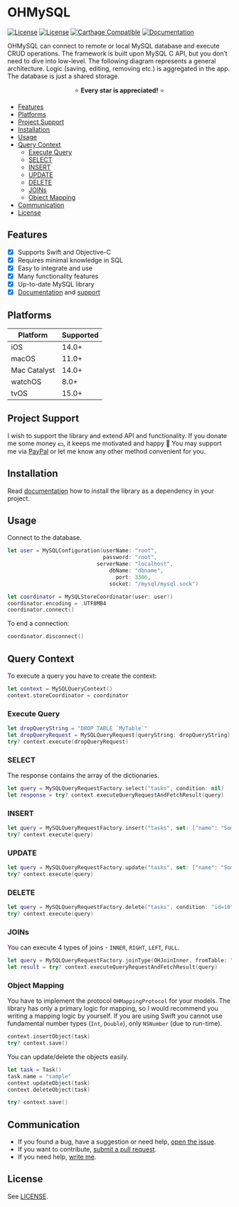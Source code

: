 # OHMySQL

[![License][platform-image]][platform-url]
[![License][license-image]][license-url]
[![Carthage Compatible][carthage-image]][carthage-url]
[![Documentation][docs-image]][docs-url]

OHMySQL can connect to remote or local MySQL database and execute CRUD operations. The framework is built upon MySQL C API, but you don’t need to dive into low-level. The following diagram represents a general architecture. Logic (saving, editing, removing etc.) is aggregated in the app. The database is just a shared storage.

<p align="center" >⭐️ <b>Every star is appreciated!</b> ⭐️</p>


<!-- @import "[TOC]" {cmd="toc" depthFrom=2 depthTo=6 orderedList=false} -->

<!-- code_chunk_output -->

- [Features](#-features)
- [Platforms](#-platforms)
- [Project Support](#-project-support)
- [Installation](#-installation)
- [Usage](#-usage)
- [Query Context](#-query-context)
  - [Execute Query](#-execute-query)
  - [SELECT](#-select-)
  - [INSERT](#-insert)
  - [UPDATE](#-update)
  - [DELETE](#-delete)
  - [JOINs](#-joins)
  - [Object Mapping](#-object-mapping)
- [Communication](#-communication)
- [License](#-license-)

<!-- /code_chunk_output -->

## Features

- [x] Supports Swift and Objective-C 
- [x] Requires minimal knowledge in SQL
- [x] Easy to integrate and use
- [x] Many functionality features
- [x] Up-to-date MySQL library
- [x] [Documentation](https://oleghnidets.github.io/OHMySQL/documentation/ohmysql/) and [support](https://github.com/oleghnidets/OHMySQL/issues?q=is%3Aissue+is%3Aclosed)

## Platforms

| Platform    | Supported  | 
| ----------- | ---------  | 
| iOS         | 14.0+      | 
| macOS       | 11.0+      | 
| Mac Catalyst| 14.0+      | 
| watchOS     | 8.0+       | 
| tvOS        | 15.0+      |

## Project Support

I wish to support the library and extend API and functionality. If you donate me some money 💵, it keeps me motivated and happy 🙂 You may support me via [PayPal](
https://www.paypal.com/cgi-bin/webscr?cmd=_s-xclick&hosted_button_id=YCAKYM4XCT2DG&source=url ) or let me know any other method convenient for you.

## Installation

Read [documentation](https://oleghnidets.github.io/OHMySQL/documentation/ohmysql/installation) how to install the library as a dependency in your project.

## Usage

Connect to the database.

```swift
let user = MySQLConfiguration(userName: "root", 
                              password: "root", 
                            serverName: "localhost", 
                                dbName: "dbname", 
                                  port: 3306, 
                                socket: "/mysql/mysql.sock")

let coordinator = MySQLStoreCoordinator(user: user!)
coordinator.encoding = .UTF8MB4
coordinator.connect()
```
To end a connection:
```swift
coordinator.disconnect()
```

## Query Context

To execute a query you have to create the context:
```swift
let context = MySQLQueryContext()
context.storeCoordinator = coordinator
```

### Execute Query

```swift
let dropQueryString = "DROP TABLE `MyTable`"
let dropQueryRequest = MySQLQueryRequest(queryString: dropQueryString)
try? context.execute(dropQueryRequest)
```

### SELECT 

The response contains the array of the dictionaries.

```swift
let query = MySQLQueryRequestFactory.select("tasks", condition: nil)
let response = try? context.executeQueryRequestAndFetchResult(query)
```

### INSERT

```swift
let query = MySQLQueryRequestFactory.insert("tasks", set: ["name": "Something", "desctiption": "new task"])
try? context.execute(query)
```

### UPDATE

```swift
let query = MySQLQueryRequestFactory.update("tasks", set: ["name": "Something"], condition: "id=7")
try? context.execute(query)
```

### DELETE

```swift
let query = MySQLQueryRequestFactory.delete("tasks", condition: "id=10")
try? context.execute(query)
```

### JOINs

You can execute 4 types of joins - `INNER`, `RIGHT`, `LEFT`, `FULL`.

```swift
let query = MySQLQueryRequestFactory.joinType(OHJoinInner, fromTable: "tasks", columnNames: ["id", "name", "description"], joinOn: ["subtasks": "tasks.id=subtasks.parentId"])
let result = try? context.executeQueryRequestAndFetchResult(query)
```

### Object Mapping

You have to implement the protocol `OHMappingProtocol` for your models. 
The library has only a primary logic for mapping, so I would recommend you writing a mapping logic by yourself. If you are using Swift you cannot use fundamental number types (`Int`, `Double`), only `NSNumber` (due to run-time). 

```swift
context.insertObject(task)
try? context.save()
```

You can update/delete the objects easily.

```swift
let task = Task()
task.name = "sample"
context.updateObject(task)
context.deleteObject(task)

try? context.save()
```

## Communication

- If you found a bug, have a suggestion or need help, [open the issue](https://github.com/oleghnidets/OHMySQL/issues/new).
- If you want to contribute, [submit a pull request](https://github.com/oleghnidets/OHMySQL/pulls).
- If you need help, [write me](oleg.oleksan@gmail.com).

## License 

See [LICENSE](LICENSE).

[platform-image]: https://img.shields.io/badge/platforms-ios%20|%20macOS%20|%20catalyst%20-orange.svg
[platform-url]: https://oleghnidets.github.io/OHMySQL/documentation/ohmysql
[license-image]: https://img.shields.io/badge/License-MIT-green.svg
[license-url]: LICENSE
[carthage-image]: https://img.shields.io/badge/carthage-compatible-blue.svg
[carthage-url]: https://github.com/Carthage/Carthage
[docs-image]: https://img.shields.io/badge/documentation-DocC-lightgrey.svg
[docs-url]: https://oleghnidets.github.io/OHMySQL/documentation/ohmysql
